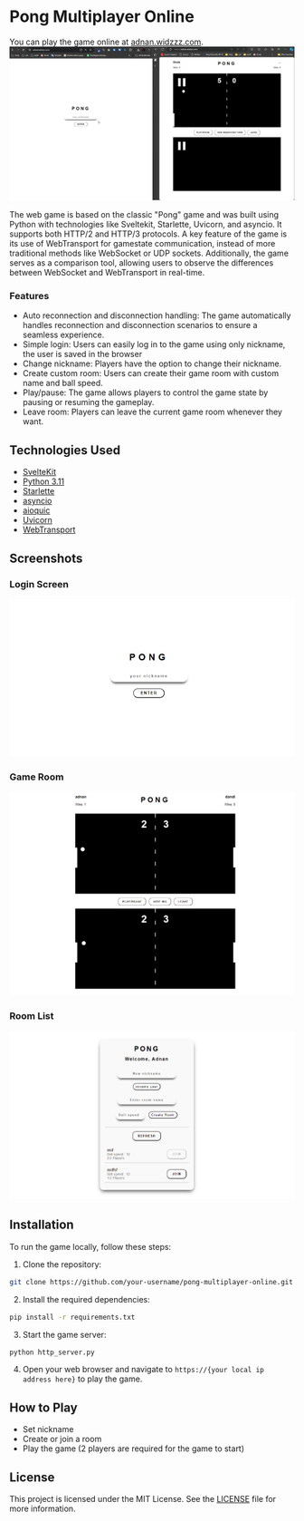 # Pong Multiplayer Online

You can play the game online at [adnan.widzzz.com](https://adnan.widzzz.com).
![image](documents/videos/overview.gif)

The web game is based on the classic "Pong" game and was built using Python with technologies like Sveltekit, Starlette, Uvicorn, and asyncio. It supports both HTTP/2 and HTTP/3 protocols. A key feature of the game is its use of WebTransport for gamestate communication, instead of more traditional methods like WebSocket or UDP sockets. Additionally, the game serves as a comparison tool, allowing users to observe the differences between WebSocket and WebTransport in real-time.

### Features

- Auto reconnection and disconnection handling: The game automatically handles reconnection and disconnection scenarios to ensure a seamless experience.
- Simple login: Users can easily log in to the game using only nickname, the user is saved in the browser
- Change nickname: Players have the option to change their nickname.
- Create custom room: Users can create their game room with custom name and ball speed.
- Play/pause: The game allows players to control the game state by pausing or resuming the gameplay.
- Leave room: Players can leave the current game room whenever they want.

## Technologies Used

- [SvelteKit](https://kit.svelte.dev/)
- [Python 3.11](https://www.python.org/downloads/release/python-3119/)
- [Starlette](https://www.starlette.io/)
- [asyncio](https://docs.python.org/3/library/asyncio.html)
- [aioquic](https://aioquic.readthedocs.io/en/latest/)
- [Uvicorn](https://www.uvicorn.org/)
- [WebTransport](https://web.dev/webtransport/)

## Screenshots

### Login Screen
![Login Screen](documents/screenshots/login.png)

### Game Room
![Game Room](documents/screenshots/gameroom.png)

### Room List
![Room List](documents/screenshots/roomlist.png)

## Installation

To run the game locally, follow these steps:

1. Clone the repository:

```bash
git clone https://github.com/your-username/pong-multiplayer-online.git
```

2. Install the required dependencies:

```bash
pip install -r requirements.txt
```

3. Start the game server:

```bash
python http_server.py
```

4. Open your web browser and navigate to `https://{your local ip address here}` to play the game.

## How to Play

- Set nickname
- Create or join a room
- Play the game (2 players are required for the game to start)

## License

This project is licensed under the MIT License. See the [LICENSE](LICENSE) file for more information.
